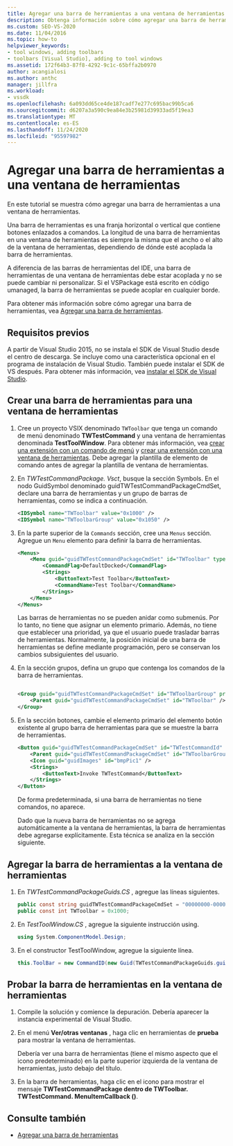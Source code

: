 ```yaml
---
title: Agregar una barra de herramientas a una ventana de herramientas | Microsoft Docs
description: Obtenga información sobre cómo agregar una barra de herramientas que contenga botones que estén enlazados a comandos a una ventana de herramientas en el entorno de desarrollo integrado (IDE) de Visual Studio.
ms.custom: SEO-VS-2020
ms.date: 11/04/2016
ms.topic: how-to
helpviewer_keywords:
- tool windows, adding toolbars
- toolbars [Visual Studio], adding to tool windows
ms.assetid: 172f64b3-87f8-4292-9c1c-65bffa2b0970
author: acangialosi
ms.author: anthc
manager: jillfra
ms.workload:
- vssdk
ms.openlocfilehash: 6a093dd65ce4de187cadf7e277c695bac99b5ca6
ms.sourcegitcommit: d6207a3a590c9ea84e3b25981d39933ad5f19ea3
ms.translationtype: MT
ms.contentlocale: es-ES
ms.lasthandoff: 11/24/2020
ms.locfileid: "95597982"
---
```

# <a name="add-a-toolbar-to-a-tool-window"></a>Agregar una barra de herramientas a una ventana de herramientas
En este tutorial se muestra cómo agregar una barra de herramientas a una ventana de herramientas.

 Una barra de herramientas es una franja horizontal o vertical que contiene botones enlazados a comandos. La longitud de una barra de herramientas en una ventana de herramientas es siempre la misma que el ancho o el alto de la ventana de herramientas, dependiendo de dónde esté acoplada la barra de herramientas.

 A diferencia de las barras de herramientas del IDE, una barra de herramientas de una ventana de herramientas debe estar acoplada y no se puede cambiar ni personalizar. Si el VSPackage está escrito en código umanaged, la barra de herramientas se puede acoplar en cualquier borde.

 Para obtener más información sobre cómo agregar una barra de herramientas, vea [Agregar una barra de herramientas](../extensibility/adding-a-toolbar.md).

## <a name="prerequisites"></a>Requisitos previos
 A partir de Visual Studio 2015, no se instala el SDK de Visual Studio desde el centro de descarga. Se incluye como una característica opcional en el programa de instalación de Visual Studio. También puede instalar el SDK de VS después. Para obtener más información, vea [instalar el SDK de Visual Studio](../extensibility/installing-the-visual-studio-sdk.md).

## <a name="create-a-toolbar-for-a-tool-window"></a>Crear una barra de herramientas para una ventana de herramientas

1. Cree un proyecto VSIX denominado `TWToolbar` que tenga un comando de menú denominado **TWTestCommand** y una ventana de herramientas denominada **TestToolWindow**. Para obtener más información, vea [crear una extensión con un comando de menú](../extensibility/creating-an-extension-with-a-menu-command.md) y [crear una extensión con una ventana de herramientas](../extensibility/creating-an-extension-with-a-tool-window.md). Debe agregar la plantilla de elemento de comando antes de agregar la plantilla de ventana de herramientas.

2. En *TWTestCommandPackage. Vsct*, busque la sección Symbols. En el nodo GuidSymbol denominado guidTWTestCommandPackageCmdSet, declare una barra de herramientas y un grupo de barras de herramientas, como se indica a continuación.

    ```xml
    <IDSymbol name="TWToolbar" value="0x1000" />
    <IDSymbol name="TWToolbarGroup" value="0x1050" />
    ```

3. En la parte superior de la `Commands` sección, cree una `Menus` sección. Agregue un `Menu` elemento para definir la barra de herramientas.

    ```xml
    <Menus>
        <Menu guid="guidTWTestCommandPackageCmdSet" id="TWToolbar" type="ToolWindowToolbar">
            <CommandFlag>DefaultDocked</CommandFlag>
            <Strings>
                <ButtonText>Test Toolbar</ButtonText>
                <CommandName>Test Toolbar</CommandName>
            </Strings>
        </Menu>
    </Menus>
    ```

     Las barras de herramientas no se pueden anidar como submenús. Por lo tanto, no tiene que asignar un elemento primario. Además, no tiene que establecer una prioridad, ya que el usuario puede trasladar barras de herramientas. Normalmente, la posición inicial de una barra de herramientas se define mediante programación, pero se conservan los cambios subsiguientes del usuario.

4. En la sección grupos, defina un grupo que contenga los comandos de la barra de herramientas.

    ```xml

    <Group guid="guidTWTestCommandPackageCmdSet" id="TWToolbarGroup" priority="0x0000">
        <Parent guid="guidTWTestCommandPackageCmdSet" id="TWToolbar" />
    </Group>
    ```

5. En la sección botones, cambie el elemento primario del elemento botón existente al grupo barra de herramientas para que se muestre la barra de herramientas.

    ```xml
    <Button guid="guidTWTestCommandPackageCmdSet" id="TWTestCommandId" priority="0x0100" type="Button">
        <Parent guid="guidTWTestCommandPackageCmdSet" id="TWToolbarGroup" />
        <Icon guid="guidImages" id="bmpPic1" />
        <Strings>
            <ButtonText>Invoke TWTestCommand</ButtonText>
        </Strings>
    </Button>
    ```

     De forma predeterminada, si una barra de herramientas no tiene comandos, no aparece.

     Dado que la nueva barra de herramientas no se agrega automáticamente a la ventana de herramientas, la barra de herramientas debe agregarse explícitamente. Esta técnica se analiza en la sección siguiente.

## <a name="add-the-toolbar-to-the-tool-window"></a>Agregar la barra de herramientas a la ventana de herramientas

1. En *TWTestCommandPackageGuids.CS* , agregue las líneas siguientes.

    ```csharp
    public const string guidTWTestCommandPackageCmdSet = "00000000-0000-0000-0000-0000";  // get the GUID from the .vsct file
    public const int TWToolbar = 0x1000;
    ```

2. En *TestToolWindow.CS* , agregue la siguiente instrucción using.

    ```csharp
    using System.ComponentModel.Design;
    ```

3. En el constructor TestToolWindow, agregue la siguiente línea.

    ```csharp
    this.ToolBar = new CommandID(new Guid(TWTestCommandPackageGuids.guidTWTestCommandPackageCmdSet), TWTestCommandPackageGuids.TWToolbar);
    ```

## <a name="test-the-toolbar-in-the-tool-window"></a>Probar la barra de herramientas en la ventana de herramientas

1. Compile la solución y comience la depuración. Debería aparecer la instancia experimental de Visual Studio.

2. En el menú **Ver/otras ventanas** , haga clic en herramientas de **prueba** para mostrar la ventana de herramientas.

     Debería ver una barra de herramientas (tiene el mismo aspecto que el icono predeterminado) en la parte superior izquierda de la ventana de herramientas, justo debajo del título.

3. En la barra de herramientas, haga clic en el icono para mostrar el mensaje **TWTestCommandPackage dentro de TWToolbar. TWTestCommand. MenuItemCallback ()**.

## <a name="see-also"></a>Consulte también
- [Agregar una barra de herramientas](../extensibility/adding-a-toolbar.md)
